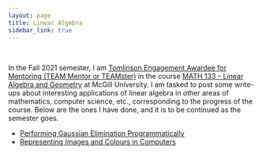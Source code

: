 ```yaml
---
layout: page
title: Linear Algebra
sidebar_link: true
---
```


<br>

In the Fall 2021 semester, I am [Tomlinson Engagement Awardee for Mentoring (TEAM Mentor or TEAMster)](https://www.mcgill.ca/tpulse/tomlinson-engagement-award-mentoring-team) in the course [MATH 133 – Linear Algebra and Geometry](https://www.mcgill.ca/study/2021-2022/courses/math-133) at McGill University. I am tasked to post some write-ups about interesting applications of linear algebra in other areas of mathematics, computer science, etc., corresponding to the progress of the course. Below are the ones I have done, and it is to be continued as the semester goes.

* [Performing Gaussian Elimination Programmatically](performing-gaussian-elimination-programmatically)
* [Representing Images and Colours in Computers](representing-images-and-colours-in-computers)